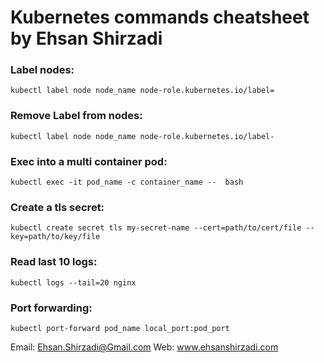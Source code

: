 # Kubernetes commands cheatsheet by Ehsan Shirzadi

### Label nodes:
```
kubectl label node node_name node-role.kubernetes.io/label=
```

### Remove Label from nodes:
```
kubectl label node node_name node-role.kubernetes.io/label-
```

### Exec into a multi container pod:
```
kubectl exec -it pod_name -c container_name --  bash
```
### Create a tls secret:
```
kubectl create secret tls my-secret-name --cert=path/to/cert/file --key=path/to/key/file 
```
### Read last 10 logs:
```
kubectl logs --tail=20 nginx
```
### Port forwarding:
```
kubectl port-forward pod_name local_port:pod_port
```


Email: Ehsan.Shirzadi@Gmail.com
Web: www.ehsanshirzadi.com
